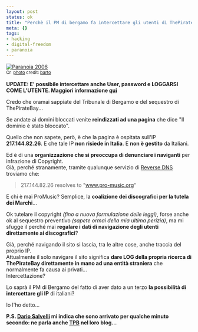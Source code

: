 ```yaml
--- 
layout: post
status: ok
title: "Perchè il PM di bergamo fa intercettare gli utenti di ThePirateBay?"
meta: {}
tags: 
- hacking
- digital-freedom
- paranoia
---
```

<a href="http://www.flickr.com/photos/97438202@N00/231693522/" title="Paranoia 2006" target="_blank"><img src="http://www.lastknight.com/download//2008/08/231693522_bcf8f3c18a.jpg" alt="Paranoia 2006" border="0" /></a>  
<small><a href="http://creativecommons.org/licenses/by/2.0/" title="Attribution License" target="_blank"><img src="http://www.lastknight.com/wp-content/plugins/photo-dropper/images/cc.png" alt="Creative Commons License" border="0" width="16" height="16" align="absmiddle" /></a> <a href="http://www.photodropper.com/photos/" target="_blank">photo</a> credit: <a href="http://www.flickr.com/photos/97438202@N00/231693522/" title="barto" target="_blank">barto</a></small>  
  
**UPDATE: E' possibile intercettare anche User, password e LOGGARSI COME L'UTENTE. Maggiori informazione [qui](http://www.lastknight.com/2008/08/17/thepiratebay-password-a-rischio/ )**  
  
Credo che oramai sappiate del Tribunale di Bergamo e del sequestro di ThePirateBay...  
  
Se andate ai domini bloccati venite **reindizzati ad una pagina** che dice "Il dominio è stato bloccato".  
  
Quello che non sapete, però, è che la pagina è ospitata sull'IP **217.144.82.26**. E che tale IP **non risiede in Italia**. E **non è gestito** da Italiani.  
  
Ed è di una **organizzazione che si preoccupa di denunciare i naviganti** per infrazione di Copyright.  
Già, perché stranamente, tramite qualunque servizio di [Reverse DNS](http://www.postmaster.aol.com/tools/rdns.html) troviamo che:  
  
> 217.144.82.26 resolves to "www.pro-music.org"
  
E chi è mai ProMusic? Semplice, la **coalizione dei discografici per la tutela dei Marchi**...  
  
Ok tutelare il copyright *(fino a nuova formulazione delle leggi)*, forse anche ok al sequestro preventivo *(sapete ormai della mia ultima perizia)*, ma mi sfugge il perché mai **regalare i dati di navigazione degli utenti direttamente ai discografici**?  
  
Già, perché navigando il sito si lascia, tra le altre cose, anche traccia del proprio IP.  
Attualmente il solo navigare il sito significa **dare LOG della propria ricerca di ThePirateBay direttamente in mano ad una entità straniera** che normalmente fa causa ai privati...  
Intercettazione?  
  
Lo saprà il PM di Bergamo del fatto di aver dato a un terzo **la possibilità di intercettare gli IP** di italiani?  
  
Io l'ho detto...  
  
**P.S. [Dario Salvelli](http://www.dariosalvelli.com/) mi indica che sono arrivato per qualche minuto secondo: ne parla anche [TPB](http://blog.brokep.com/2008/08/15/explain-plz/) nel loro blog...**  
  
 
